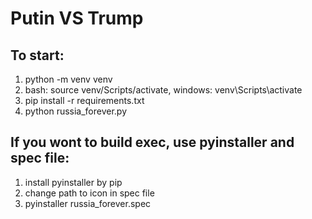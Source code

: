 # Putin VS Trump
## To start:
1. python -m venv venv
2. bash: source venv/Scripts/activate, windows: venv\Scripts\activate
3. pip install -r requirements.txt
4. python russia_forever.py

## If you wont to build exec, use pyinstaller and spec file: 
1. install pyinstaller by pip
2. change path to icon in spec file
3. pyinstaller russia_forever.spec
